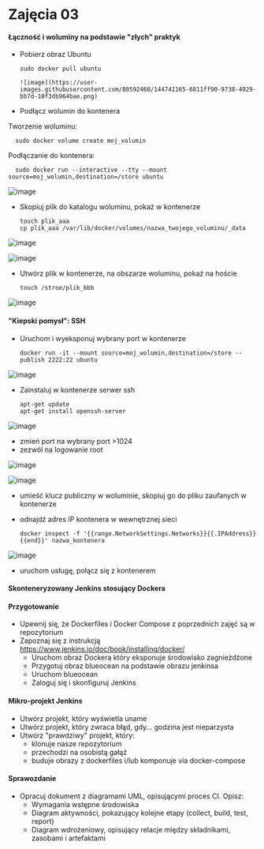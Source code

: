 # Zajęcia 03

#### Łączność i woluminy na podstawie "złych" praktyk

* Pobierz obraz Ubuntu

      sudo docker pull ubuntu
      
      ![image](https://user-images.githubusercontent.com/80592460/144741165-6811ff90-9738-4929-bb7d-10f3db964bae.png)
      
* Podłącz wolumin do kontenera

Tworzenie woluminu:

      sudo docker volume create moj_volumin
      
Podłączanie do kontenera:
      
      sudo docker run --interactive --tty --mount source=moj_wolumin,destination=/store ubuntu

![image](https://user-images.githubusercontent.com/80592460/144719773-7cf12192-9ffa-405a-9575-1885f1da131e.png)

* Skopiuj plik do katalogu woluminu, pokaż w kontenerze

      touch plik_aaa
      cp plik_aaa /var/lib/docker/volumes/nazwa_twojego_voluminu/_data

![image](https://user-images.githubusercontent.com/80592460/144721276-9ee2904e-6bd2-4b74-b9e7-21ffd9129b6e.png)

![image](https://user-images.githubusercontent.com/80592460/144721094-5ea07af2-073b-4ad6-8613-d140abb4d05d.png)

* Utwórz plik w kontenerze, na obszarze woluminu, pokaż na hoście

      touch /stroe/plik_bbb

![image](https://user-images.githubusercontent.com/80592460/144721003-6c9cfc41-da68-4eb1-bb1d-06f4b278bd9b.png)


#### "Kiepski pomysł": SSH
* Uruchom i wyeksponuj wybrany port w kontenerze

      docker run -it --mount source=moj_wolumin,destination=/store --publish 2222:22 ubuntu

![image](https://user-images.githubusercontent.com/80592460/144742850-7a87b887-2cfa-4158-ab44-b119d5491d38.png)

* Zainstaluj w kontenerze serwer ssh

      apt-get update
      apt-get install openssh-server
      
![image](https://user-images.githubusercontent.com/80592460/144742341-91c7c5dd-fde5-4c5b-968d-adcad5ccb23e.png)

* zmień port na wybrany port >1024
* zezwól na logowanie root

![image](https://user-images.githubusercontent.com/80592460/144744454-4bed90f6-7407-44a8-8718-7b4194a9995e.png)

![image](https://user-images.githubusercontent.com/80592460/144744478-be20ad93-1b65-4344-b14b-62d27f87bde5.png)

* umieść klucz publiczny w woluminie, skopiuj go do pliku zaufanych w kontenerze
* odnajdź adres IP kontenera w wewnętrznej sieci

      docker inspect -f '{{range.NetworkSettings.Networks}}{{.IPAddress}}{{end}}' nazwa_kontenera

![image](https://user-images.githubusercontent.com/80592460/144743895-08eefb7e-d689-47e4-aa9c-03e52ddae96f.png)


* uruchom usługę, połącz się z kontenerem

#### Skonteneryzowany Jenkins stosujący Dockera

#### Przygotowanie
* Upewnij się, że Dockerfiles i Docker Compose z poprzednich zajęć są w repozytorium
* Zapoznaj się z instrukcją https://www.jenkins.io/doc/book/installing/docker/
  * Uruchom obraz Dockera który eksponuje środowisko zagnieżdżone
  * Przygotuj obraz blueocean na podstawie obrazu jenkinsa
  * Uruchom blueocean
  * Zaloguj się i skonfiguruj Jenkins
  
#### Mikro-projekt Jenkins
* Utwórz projekt, który wyświetla uname
* Utwórz projekt, który zwraca błąd, gdy... godzina jest nieparzysta 
* Utwórz "prawdziwy" projekt, który:
  * klonuje nasze repozytorium
  * przechodzi na osobistą gałąź
  * buduje obrazy z dockerfiles i/lub komponuje via docker-compose
  
#### Sprawozdanie
* Opracuj dokument z diagramami UML, opisującymi proces CI. Opisz:
  * Wymagania wstępne środowiska
  * Diagram aktywności, pokazujący kolejne etapy (collect, build, test, report)
  * Diagram wdrożeniowy, opisujący relacje między składnikami, zasobami i artefaktami
